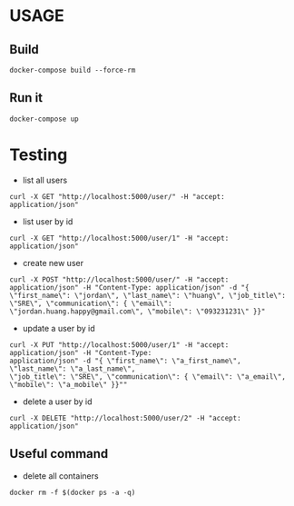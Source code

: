 # USAGE

## Build

```
docker-compose build --force-rm
```

## Run it
```
docker-compose up
```


# Testing

* list all users
```
curl -X GET "http://localhost:5000/user/" -H "accept: application/json"
```

* list user by id
```
curl -X GET "http://localhost:5000/user/1" -H "accept: application/json"
```

* create new user
```
curl -X POST "http://localhost:5000/user/" -H "accept: application/json" -H "Content-Type: application/json" -d "{ \"first_name\": \"jordan\", \"last_name\": \"huang\", \"job_title\": \"SRE\", \"communication\": { \"email\": \"jordan.huang.happy@gmail.com\", \"mobile\": \"093231231\" }}"
```

* update a user by id
```
curl -X PUT "http://localhost:5000/user/1" -H "accept: application/json" -H "Content-Type:
application/json" -d "{ \"first_name\": \"a_first_name\", \"last_name\": \"a_last_name\",
\"job_title\": \"SRE\", \"communication\": { \"email\": \"a_email\", \"mobile\": \"a_mobile\" }}""
```

* delete a user by id
```
curl -X DELETE "http://localhost:5000/user/2" -H "accept: application/json"
```


## Useful command

* delete all containers

```
docker rm -f $(docker ps -a -q)
```
